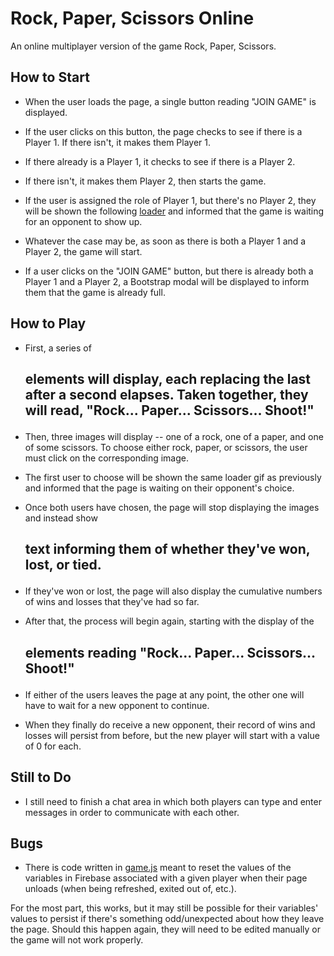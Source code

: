 # Rock, Paper, Scissors Online

An online multiplayer version of the game Rock, Paper, Scissors.

## How to Start

* When the user loads the page, a single button reading "JOIN GAME" is displayed.

* If the user clicks on this button, the page checks to see if there is a Player 1. If there isn't, it makes them Player 1.

* If there already is a Player 1, it checks to see if there is a Player 2.

* If there isn't, it makes them Player 2, then starts the game.

* If the user is assigned the role of Player 1, but there's no Player 2, they will be shown the following [loader](assets/images/loader.gif) and informed that the game is waiting for an opponent to show up.

* Whatever the case may be, as soon as there is both a Player 1 and a Player 2, the game will start.

* If a user clicks on the "JOIN GAME" button, but there is already both a Player 1 and a Player 2, a Bootstrap modal will be displayed to inform them that the game is already full.

## How to Play

* First, a series of <h2> elements will display, each replacing the last after a second elapses. Taken together, they will read, "Rock... Paper... Scissors... Shoot!"

* Then, three images will display -- one of a rock, one of a paper, and one of some scissors. To choose either rock, paper, or scissors, the user must click on the corresponding image.

* The first user to choose will be shown the same loader gif as previously and informed that the page is waiting on their opponent's choice.

* Once both users have chosen, the page will stop displaying the images and instead show <h2> text informing them of whether they've won, lost, or tied.

* If they've won or lost, the page will also display the cumulative numbers of wins and losses that they've had so far.

* After that, the process will begin again, starting with the display of the <h2> elements reading "Rock... Paper... Scissors... Shoot!"

* If either of the users leaves the page at any point, the other one will have to wait for a new opponent to continue.

* When they finally do receive a new opponent, their record of wins and losses will persist from before, but the new player will start with a value of 0 for each.

## Still to Do

* I still need to finish a chat area in which both players can type and enter messages in order to communicate with each other.

## Bugs

* There is code written in [game.js](assets/javascript/game.js) meant to reset the values of the variables in Firebase associated with a given player when their page unloads (when being refreshed, exited out of, etc.).

For the most part, this works, but it may still be possible for their variables' values to persist if there's something odd/unexpected about how they leave the page. Should this happen again, they will need to be edited manually or the game will not work properly.